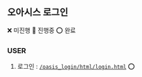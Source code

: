 ## 오아시스 로그인

❌ 미진행 🔺 진행중 ⭕ 완료

### USER
1. 로그인 : [`/oasis_login/html/login.html`](/oasis_login/html/login.html) ⭕
